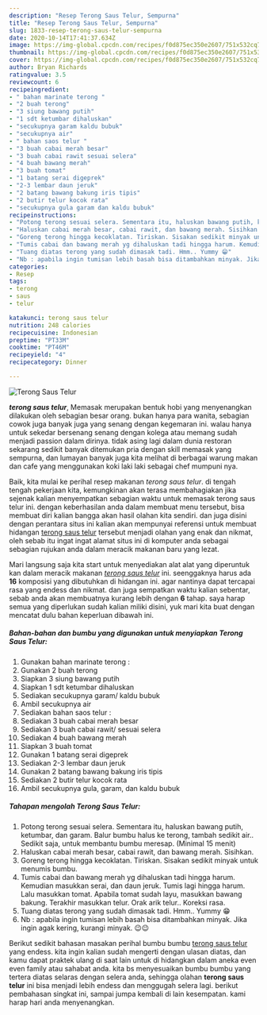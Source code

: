```yaml
---
description: "Resep Terong Saus Telur, Sempurna"
title: "Resep Terong Saus Telur, Sempurna"
slug: 1833-resep-terong-saus-telur-sempurna
date: 2020-10-14T17:41:37.634Z
image: https://img-global.cpcdn.com/recipes/f0d875ec350e2607/751x532cq70/terong-saus-telur-foto-resep-utama.jpg
thumbnail: https://img-global.cpcdn.com/recipes/f0d875ec350e2607/751x532cq70/terong-saus-telur-foto-resep-utama.jpg
cover: https://img-global.cpcdn.com/recipes/f0d875ec350e2607/751x532cq70/terong-saus-telur-foto-resep-utama.jpg
author: Bryan Richards
ratingvalue: 3.5
reviewcount: 6
recipeingredient:
- " bahan marinate terong "
- "2 buah terong"
- "3 siung bawang putih"
- "1 sdt ketumbar dihaluskan"
- "secukupnya garam kaldu bubuk"
- "secukupnya air"
- " bahan saos telur "
- "3 buah cabai merah besar"
- "3 buah cabai rawit sesuai selera"
- "4 buah bawang merah"
- "3 buah tomat"
- "1 batang serai digeprek"
- "2-3 lembar daun jeruk"
- "2 batang bawang bakung iris tipis"
- "2 butir telur kocok rata"
- "secukupnya gula garam dan kaldu bubuk"
recipeinstructions:
- "Potong terong sesuai selera. Sementara itu, haluskan bawang putih, ketumbar, dan garam. Balur bumbu halus ke terong, tambah sedikit air.. Sedikit saja, untuk membantu bumbu meresap. (Minimal 15 menit)"
- "Haluskan cabai merah besar, cabai rawit, dan bawang merah. Sisihkan."
- "Goreng terong hingga kecoklatan. Tiriskan. Sisakan sedikit minyak untuk menumis bumbu."
- "Tumis cabai dan bawang merah yg dihaluskan tadi hingga harum. Kemudian masukkan serai, dan daun jeruk. Tumis lagi hingga harum. Lalu masukkan tomat. Apabila tomat sudah layu, masukkan bawang bakung. Terakhir masukkan telur. Orak arik telur.. Koreksi rasa."
- "Tuang diatas terong yang sudah dimasak tadi. Hmm.. Yummy 😁"
- "Nb : apabila ingin tumisan lebih basah bisa ditambahkan minyak. Jika ingin agak kering, kurangi minyak. 😉😉"
categories:
- Resep
tags:
- terong
- saus
- telur

katakunci: terong saus telur 
nutrition: 248 calories
recipecuisine: Indonesian
preptime: "PT33M"
cooktime: "PT46M"
recipeyield: "4"
recipecategory: Dinner

---
```



![Terong Saus Telur](https://img-global.cpcdn.com/recipes/f0d875ec350e2607/751x532cq70/terong-saus-telur-foto-resep-utama.jpg)

<b><i>terong saus telur</i></b>, Memasak merupakan bentuk hobi yang menyenangkan dilakukan oleh sebagian besar orang. bukan hanya para wanita, sebagian cowok juga banyak juga yang senang dengan kegemaran ini. walau hanya untuk sekedar bersenang senang dengan kolega atau memang sudah menjadi passion dalam dirinya. tidak asing lagi dalam dunia restoran sekarang sedikit banyak ditemukan pria dengan skill memasak yang sempurna, dan lumayan banyak juga kita melihat di berbagai warung makan dan cafe yang menggunakan koki laki laki sebagai chef mumpuni nya.



Baik, kita mulai ke perihal resep makanan <i>terong saus telur</i>. di tengah tengah pekerjaan kita, kemungkinan akan terasa membahagiakan jika sejenak kalian menyempatkan sebagian waktu untuk memasak terong saus telur ini. dengan keberhasilan anda dalam membuat menu tersebut, bisa membuat diri kalian bangga akan hasil olahan kita sendiri. dan juga disini dengan perantara situs ini kalian akan mempunyai referensi untuk membuat hidangan <u>terong saus telur</u> tersebut menjadi olahan yang enak dan nikmat, oleh sebab itu ingat ingat alamat situs ini di komputer anda sebagai sebagian rujukan anda dalam meracik makanan baru yang lezat.


Mari langsung saja kita start untuk menyediakan alat alat yang diperuntuk kan dalam meracik makanan <u><i>terong saus telur</i></u> ini. seenggaknya harus ada <b>16</b> komposisi yang dibutuhkan di hidangan ini. agar nantinya dapat tercapai rasa yang endess dan nikmat. dan juga sempatkan waktu kalian sebentar, sebab anda akan membuatnya kurang lebih dengan <b>6</b> tahap. saya harap semua yang diperlukan sudah kalian miliki disini, yuk mari kita buat dengan mencatat dulu bahan keperluan dibawah ini.

<!--inarticleads1-->

##### Bahan-bahan dan bumbu yang digunakan untuk menyiapkan Terong Saus Telur:

1. Gunakan  bahan marinate terong :
1. Gunakan 2 buah terong
1. Siapkan 3 siung bawang putih
1. Siapkan 1 sdt ketumbar dihaluskan
1. Sediakan secukupnya garam/ kaldu bubuk
1. Ambil secukupnya air
1. Sediakan  bahan saos telur :
1. Sediakan 3 buah cabai merah besar
1. Sediakan 3 buah cabai rawit/ sesuai selera
1. Sediakan 4 buah bawang merah
1. Siapkan 3 buah tomat
1. Gunakan 1 batang serai digeprek
1. Sediakan 2-3 lembar daun jeruk
1. Gunakan 2 batang bawang bakung iris tipis
1. Sediakan 2 butir telur kocok rata
1. Ambil secukupnya gula, garam, dan kaldu bubuk




<!--inarticleads2-->

##### Tahapan mengolah Terong Saus Telur:

1. Potong terong sesuai selera. Sementara itu, haluskan bawang putih, ketumbar, dan garam. Balur bumbu halus ke terong, tambah sedikit air.. Sedikit saja, untuk membantu bumbu meresap. (Minimal 15 menit)
1. Haluskan cabai merah besar, cabai rawit, dan bawang merah. Sisihkan.
1. Goreng terong hingga kecoklatan. Tiriskan. Sisakan sedikit minyak untuk menumis bumbu.
1. Tumis cabai dan bawang merah yg dihaluskan tadi hingga harum. Kemudian masukkan serai, dan daun jeruk. Tumis lagi hingga harum. Lalu masukkan tomat. Apabila tomat sudah layu, masukkan bawang bakung. Terakhir masukkan telur. Orak arik telur.. Koreksi rasa.
1. Tuang diatas terong yang sudah dimasak tadi. Hmm.. Yummy 😁
1. Nb : apabila ingin tumisan lebih basah bisa ditambahkan minyak. Jika ingin agak kering, kurangi minyak. 😉😉




Berikut sedikit bahasan masakan perihal bumbu bumbu <u>terong saus telur</u> yang endess. kita ingin kalian sudah mengerti dengan ulasan diatas, dan kamu dapat praktek ulang di saat lain untuk di hidangkan dalam aneka even even family atau sahabat anda. kita bs menyesuaikan bumbu bumbu yang tertera diatas selaras dengan selera anda, sehingga olahan <b>terong saus telur</b> ini bisa menjadi lebih endess dan menggugah selera lagi. berikut pembahasan singkat ini, sampai jumpa kembali di lain kesempatan. kami harap hari anda menyenangkan.
